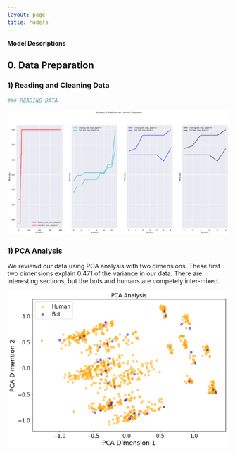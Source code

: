 ```yaml
---
layout: page
title: Models
---
```

**Model Descriptions**

## 0. Data Preparation
### 1) Reading and Cleaning Data

```python
### READING DATA

```
![Image](images/adaboost_scores.png)

### 1) PCA Analysis

We reviewd our data using PCA analysis with two dimensions. These first two dimensions explain 0.471 of the variance in our data. There are interesting sections, but the bots and humans are competely inter-mixed.

![Image](images/PCA_Analysis.png)
